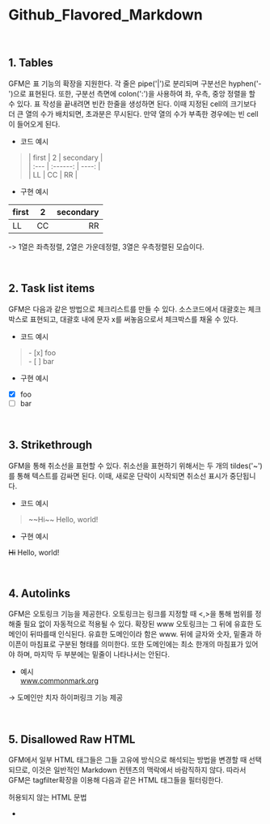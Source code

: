 # Github_Flavored_Markdown

<br>

## **1. Tables**

GFM은 표 기능의 확장을 지원한다. 각 줄은 pipe('|')로 분리되며 구분선은 hyphen('-')으로 표현된다. 또한, 구분선 측면에 colon(':')을 사용하여 좌, 우측, 중앙 정렬을 할 수 있다. 표 작성을 끝내려면 빈칸 한줄을 생성하면 된다. 이때 지정된 cell의 크기보다 더 큰 열의 수가 배치되면, 초과분은 무시된다. 만약 열의 수가 부족한 경우에는 빈 cell이 들어오게 된다.

- 코드 예시

> | first | 2 | secondary |  
 | :--- | :------: | ----: |  
 | LL | CC | RR |  

- 구현 예시

| first | 2 | secondary |
| :--- | :------: | ----: |
| LL | CC | RR |

-> 1열은 좌측정렬, 2열은 가운데정렬, 3열은 우측정렬된 모습이다.

<br>

## **2. Task list items**

GFM은 다음과 같은 방법으로 체크리스트를 만들 수 있다. 소스코드에서 대괄호는 체크박스로 표현되고, 대괄호 내에 문자 x를 써놓음으로서 체크박스를 채울 수 있다. 

- 코드 예시

> \- \[x] foo  
> \- \[ ] bar

- 구현 예시

- [x] foo
- [ ] bar

<br>

## **3. Strikethrough**

GFM을 통해 취소선을 표현할 수 있다. 취소선을 표현하기 위해서는 두 개의 tildes('~')를 통해 텍스트를 감싸면 된다. 이때, 새로운 단락이 시작되면 취소선 표시가 중단됩니다.

- 코드 예시

> \~\~Hi\~\~ Hello, world!

 
- 구현 예시

~~Hi~~ Hello, world!

<br>

## **4. Autolinks**

GFM은 오토링크 기능을 제공한다. 오토링크는 링크를 지정할 때 <,>을 통해 범위를 정해줄 필요 없이 자동적으로 적용될 수 있다. 확장된 www 오토링크는 그 뒤에 유효한 도메인이 뒤따를때 인식된다. 유효한 도메인이라 함은 www. 뒤에 글자와 숫자, 밑줄과 하이픈이 마침표로 구분된 형태를 의미한다. 또한 도메인에는 최소 한개의 마침표가 있어야 하며, 마지막 두 부분에는 밑줄이 나타나서는 안된다.

- 예시  
www.commonmark.org

→ 도메인만 치자 하이퍼링크 기능 제공

<br>

## **5. Disallowed Raw HTML**

GFM에서 일부 HTML 태그들은 그들 고유에 방식으로 해석되는 방법을 변경할 때 선택되므로, 이것은 일반적인 Markdown 컨텐츠의 맥락에서 바람직하지 않다. 따라서 GFM은 tagfilter확장을 이용해 다음과 같은 HTML 태그들을 필터링한다.

허용되지 않는 HTML 문법

- <title>
- <textarea>
- <style>
- <xmp> : 모든 html 태그들을 일반 문자로 인식해서 모든 문자와 모든 태그들을 일반 문자처럼 출력
- <iframe> : 글 중의 임의의 위치에 또 다른 HTML 문서를 보여주는 내부 프레임 태그
- <noembed> : embed를 사용할 수 없을 때 대체 요소
- <noframes> : 프레임이 지원되지 않을 경우 대체 메세지를 표시
- <script>
- <plaintext> : 시작태그 이후에 나오는 텍스트를 HTML코드로 해석하지 않고 그대로 보여줌

 
